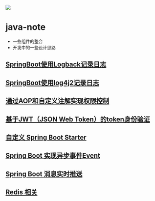 ![](https://github.com/yulc-coding/java-note/blob/master/QR_code.png)
# java-note
* 一些组件的整合
* 开发中的一些设计思路

## [SpringBoot使用Logback记录日志](https://github.com/yulc-coding/java-note/tree/master/logback)

## [SpringBoot使用log4j2记录日志](https://github.com/yulc-coding/java-note/tree/master/log4j2)

## [通过AOP和自定义注解实现权限控制](https://github.com/yulc-coding/java-note/tree/master/aop)

## [基于JWT（JSON Web Token）的token身份验证](https://github.com/yulc-coding/java-note/tree/master/jwt)

## [自定义 Spring Boot Starter](https://github.com/yulc-coding/java-note/tree/master/common-spring-boot-autoconfigure)

## [Spring Boot 实现异步事件Event](https://github.com/yulc-coding/java-note/tree/master/event)

## [Spring Boot 消息实时推送](https://github.com/yulc-coding/java-note/tree/master/message-push)

## [Redis 相关](https://github.com/yulc-coding/java-note/tree/master/redis)